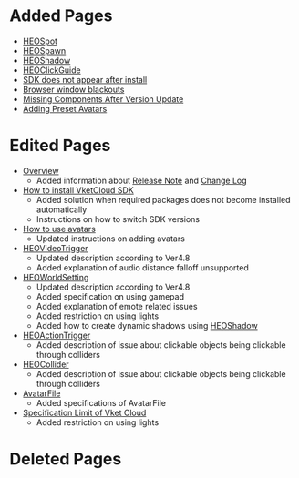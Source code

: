 # Added Pages
- [HEOSpot](https://vrhikky.github.io/VketCloudSDK_Documents/4.8/en/HEOComponents/HEOSpot.html)
- [HEOSpawn](https://vrhikky.github.io/VketCloudSDK_Documents/4.8/en/HEOComponents/HEOSpawn.html)
- [HEOShadow](https://vrhikky.github.io/VketCloudSDK_Documents/4.8/en//HEOComponents/HEOShadow.html)
- [HEOClickGuide](https://vrhikky.github.io/VketCloudSDK_Documents/4.8/en/HEOComponents/HEOClickGuide.html)
- [SDK does not appear after install](https://vrhikky.github.io/VketCloudSDK_Documents/4.8/en/troubleshooting/InstallingDeeplink.html)
- [Browser window blackouts](https://vrhikky.github.io/VketCloudSDK_Documents/4.8/en/troubleshooting/BrowserBlackWindow.html)
- [Missing Components After Version Update](https://vrhikky.github.io/VketCloudSDK_Documents/4.8/en/troubleshooting/MissingComponents.html)
- [Adding Preset Avatars](https://vrhikky.github.io/VketCloudSDK_Documents/4.8/en/WorldMakingGuide/PresetAvatar.html)

# Edited Pages
- [Overview](https://vrhikky.github.io/VketCloudSDK_Documents/4.8/en/index.html)
    - Added information about [Release Note](https://vrhikky.github.io/VketCloudSDK_Documents/4.8/en/releasenote/releasenote-4.8.html) and [Change Log](https://vrhikky.github.io/VketCloudSDK_Documents/4.8/en/changelog/changelog-4.8.html)
- [How to install VketCloud SDK](https://vrhikky.github.io/VketCloudSDK_Documents/4.8/en/AboutVketCloudSDK/SetupSDK_external.html)
    - Added solution when required packages does not become installed automatically
    - Instructions on how to switch SDK versions
- [How to use avatars](https://vrhikky.github.io/VketCloudSDK_Documents/4.8/en/AboutVketCloudSDK/SetupAvatar.html)
    - Updated instructions on adding avatars
- [HEOVideoTrigger](https://vrhikky.github.io/VketCloudSDK_Documents/4.8/en/HEOComponents/HEOVideoTrigger.html)
    - Updated description according to Ver4.8
    - Added explanation of audio distance falloff unsupported
- [HEOWorldSetting](https://vrhikky.github.io/VketCloudSDK_Documents/4.8/en/HEOComponents/HEOWorldSetting.html)
    - Updated description according to Ver4.8
    - Added specification on using gamepad
    - Added explanation of emote related issues
    - Added restriction on using lights
    - Added how to create dynamic shadows using [HEOShadow](https://vrhikky.github.io/VketCloudSDK_Documents/4.8/en/HEOComponents/HEOShadow.html)
- [HEOActionTrigger](https://vrhikky.github.io/VketCloudSDK_Documents/4.8/en/HEOComponents/HEOActionTrigger.html)
    - Added description of issue about clickable objects being clickable through colliders
- [HEOCollider](https://vrhikky.github.io/VketCloudSDK_Documents/4.8/en/HEOComponents/HEOCollider.html)
    - Added description of issue about clickable objects being clickable through colliders
- [AvatarFile](https://vrhikky.github.io/VketCloudSDK_Documents/4.8/en/WorldMakingGuide/AvatarFile.html)
    - Added specifications of AvatarFile
- [Specification Limit of Vket Cloud](https://vrhikky.github.io/VketCloudSDK_Documents/4.8/en/WorldMakingGuide/UnityGuidelines.html)
    - Added restriction on using lights

# Deleted Pages